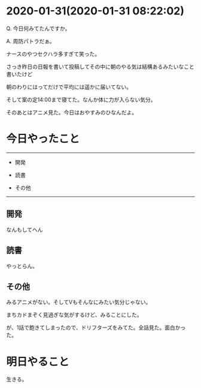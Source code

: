 # 2020-01-31(2020-01-31 08:22:02)

Q. 今日何みてたんですか。

A. 周防パトラだぁ。

ナースのやつセクハラ多すぎて笑った。

さっき昨日の日報を書いて投稿してその中に朝のやる気は結構あるみたいなこと書いたけど

朝のわりにはってだけで平均には遥かに届いてない。

そして案の定14:00まで寝てた。なんか体に力が入らない気分。

そのあとはアニメ見た。今日はおやすみのひなんだよ。

# 今日やったこと

---

* 開発

* 読書

* その他

---

## 開発

なんもしてへん

## 読書

やっとらん。

## その他

みるアニメがない。そしてVもそんなにみたい気分じゃない。

まちカドまぞく見過ぎな気がするけど、みることにした。

が、1話で飽きてしまったので、ドリフターズをみてた。全話見た。面白かった。

# 明日やること

生きる。
